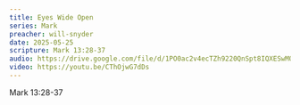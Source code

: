 ```yaml
---
title: Eyes Wide Open
series: Mark
preacher: will-snyder
date: 2025-05-25
scripture: Mark 13:28-37
audio: https://drive.google.com/file/d/1PO0ac2v4ecTZh9220QnSpt8IQXESwMOH/view?usp=sharing
video: https://youtu.be/CThOjwG7dDs
---
```

Mark 13:28-37